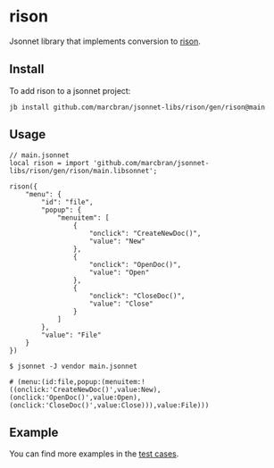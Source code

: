 # rison

Jsonnet library that implements conversion to [rison](https://github.com/Nanonid/rison).

## Install

To add rison to a jsonnet project:

```console
jb install github.com/marcbran/jsonnet-libs/rison/gen/rison@main
```

## Usage

```jsonnet
// main.jsonnet
local rison = import 'github.com/marcbran/jsonnet-libs/rison/gen/rison/main.libsonnet';

rison({
    "menu": {
        "id": "file",
        "popup": {
            "menuitem": [
                {
                    "onclick": "CreateNewDoc()",
                    "value": "New"
                },
                {
                    "onclick": "OpenDoc()",
                    "value": "Open"
                },
                {
                    "onclick": "CloseDoc()",
                    "value": "Close"
                }
            ]
        },
        "value": "File"
    }
})
```

```shell
$ jsonnet -J vendor main.jsonnet

# (menu:(id:file,popup:(menuitem:!((onclick:'CreateNewDoc()',value:New),(onclick:'OpenDoc()',value:Open),(onclick:'CloseDoc()',value:Close))),value:File)))
```

## Example

You can find more examples in the [test cases](./test/main.jsonnet).
